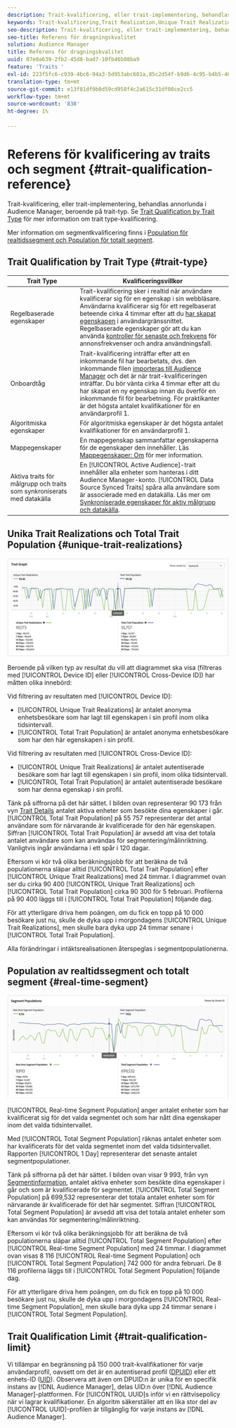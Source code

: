 ```yaml
---
description: Trait-kvalificering, eller trait-implementering, behandlas annorlunda i Audience Manager, beroende på trait-typ. Se tabellen nedan för detaljerad information om kvalificering av trait.
keywords: Trait-kvalificering,Trait Realization,Unique Trait Realizations,UTR,Total Trait Population,TTP
seo-description: Trait-kvalificering, eller trait-implementering, behandlas annorlunda i Audience Manager, beroende på trait-typ. Se tabellen nedan för detaljerad information om kvalificering av trait.
seo-title: Referens för dragningskvalitet
solution: Audience Manager
title: Referens för dragningskvalitet
uuid: 07e0a639-2fb2-45d8-bad7-10fb46b08ba9
feature: 'Traits '
exl-id: 223f5fc6-c939-4bc6-94a3-5d953abc601a,85c2d54f-b9d6-4c95-b4b5-466119effc2a,85c2d54f-b9d6-4c95-b4b5-466119effc2a,223f5fc6-c939-4bc6-94a3-5d953abc601a
translation-type: tm+mt
source-git-commit: e13f81df9b0d59cd958f4c2a615c31df00ce2cc5
workflow-type: tm+mt
source-wordcount: '838'
ht-degree: 1%

---
```


# Referens för kvalificering av traits och segment {#trait-qualification-reference}

Trait-kvalificering, eller trait-implementering, behandlas annorlunda i Audience Manager, beroende på trait-typ. Se [Trait Qualification by Trait Type](#trait-type) för mer information om trait type-kvalificering.

Mer information om segmentkvalificering finns i [Population för realtidssegment och Population för totalt segment](#real-time-segment).



## Trait Qualification by Trait Type {#trait-type}

| Trait Type | Kvalificeringsvillkor |
|---|---|
| Regelbaserade egenskaper | Trait-kvalificering sker i realtid när användare kvalificerar sig för en egenskap i sin webbläsare. Användarna kvalificerar sig för ett regelbaserat beteende cirka 4 timmar efter att du [har skapat egenskapen](create-onboarded-rule-based-traits.md#create-rules-based-or-onboarded-traits) i användargränssnittet. Regelbaserade egenskaper gör att du kan använda [kontroller för senaste och frekvens](../segments/recency-and-frequency.md) för annonsfrekvenser och andra användningsfall. |
| Onboardtåg | Trait-kvalificering inträffar efter att en inkommande fil har bearbetats, dvs. den inkommande filen [importeras till Audience Manager](../../faq/faq-inbound-data-ingestion.md) och det är när trait-kvalificeringen inträffar. Du bör vänta cirka 4 timmar efter att du har skapat en ny egenskap innan du överför en inkommande fil för bearbetning. För praktikanter är det högsta antalet kvalifikationer för en användarprofil 1. |
| Algoritmiska egenskaper | För algoritmiska egenskaper är det högsta antalet kvalifikationer för en användarprofil 1. |
| Mappegenskaper | En mappegenskap sammanfattar egenskaperna för de egenskaper den innehåller. Läs [Mappegenskaper: Om](about-folder-traits.md) för mer information. |
| Aktiva traits för målgrupp och traits som synkroniserats med datakälla | En [!UICONTROL Active Audience]-trait innehåller alla enheter som hanteras i ditt Audience Manager-konto. [!UICONTROL Data Source Synced Traits] spåra alla användare som är associerade med en datakälla. Läs mer om [Synkroniserade egenskaper för aktiv målgrupp och datakälla](client-activity-synced-audience-traits.md). |

## Unika Trait Realizations och Total Trait Population {#unique-trait-realizations}

![unique-trait-realization](assets/trait-graph.png)

Beroende på vilken typ av resultat du vill att diagrammet ska visa (filtreras med [!UICONTROL Device ID] eller [!UICONTROL Cross-Device ID]) har måtten olika innebörd:

Vid filtrering av resultaten med [!UICONTROL Device ID]:

* [!UICONTROL Unique Trait Realizations] är antalet anonyma enhetsbesökare som har lagt till egenskapen i sin profil inom olika tidsintervall.
* [!UICONTROL Total Trait Population] är antalet anonyma enhetsbesökare som har den här egenskapen i sin profil.

Vid filtrering av resultaten med [!UICONTROL Cross-Device ID]:

* [!UICONTROL Unique Trait Realizations] är antalet autentiserade besökare som har lagt till egenskapen i sin profil, inom olika tidsintervall.
* [!UICONTROL Total Trait Population] är antalet autentiserade besökare som har denna egenskap i sin profil.

Tänk på siffrorna på det här sättet. I bilden ovan representerar 90 173 från vyn [Trait Details](../../features/traits/trait-details-page.md) antalet aktiva enheter som besökte dina egenskaper i går. [!UICONTROL Total Trait Population] på 55 757 representerar det antal användare som för närvarande är kvalificerade för den här egenskapen. Siffran [!UICONTROL Total Trait Population] är avsedd att visa det totala antalet användare som kan användas för segmentering/målinriktning. Vanligtvis ingår användarna i ett spår i 120 dagar.

Eftersom vi kör två olika beräkningsjobb för att beräkna de två populationerna släpar alltid [!UICONTROL Total Trait Population] efter [!UICONTROL Unique Trait Realizations] med 24 timmar. I diagrammet ovan ser du cirka 90 400 [!UICONTROL Unique Trait Realizations] och [!UICONTROL Total Trait Population] cirka 90 300 för 5 februari. Profilerna på 90 400 läggs till i [!UICONTROL Total Trait Population] följande dag.

För att ytterligare driva hem poängen, om du fick en topp på 10 000 besökare just nu, skulle de dyka upp i morgondagens [!UICONTROL Unique Trait Realizations], men skulle bara dyka upp 24 timmar senare i [!UICONTROL Total Trait Population].

Alla förändringar i intäktsrealisationen återspeglas i segmentpopulationerna.

## Population av realtidssegment och totalt segment {#real-time-segment}

![unique-trait-realization](assets/segment-graph.png)

[!UICONTROL Real-time Segment Population] anger antalet enheter som har kvalificerat sig för det valda segmentet och som har nått dina egenskaper inom det valda tidsintervallet.

Med [!UICONTROL Total Segment Population] räknas antalet enheter som har kvalificerats för det valda segmentet inom det valda tidsintervallet. Rapporten [!UICONTROL 1 Day] representerar det senaste antalet segmentpopulationer.

Tänk på siffrorna på det här sättet. I bilden ovan visar 9 993, från vyn [Segmentinformation](../../features/segments/segment-summary-view.md), antalet aktiva enheter som besökte dina egenskaper i går och som är kvalificerade för segmentet. [!UICONTROL Total Segment Population] på 699,532 representerar det totala antalet enheter som för närvarande är kvalificerade för det här segmentet. Siffran [!UICONTROL Total Segment Population] är avsedd att visa det totala antalet enheter som kan användas för segmentering/målinriktning.

Eftersom vi kör två olika beräkningsjobb för att beräkna de två populationerna släpar alltid [!UICONTROL Total Segment Population] efter [!UICONTROL Real-time Segment Population] med 24 timmar. I diagrammet ovan visas 8 116 [!UICONTROL Real-time Segment Population] och [!UICONTROL Total Segment Population] 742 000 för andra februari. De 8 116 profilerna läggs till i [!UICONTROL Total Segment Population] följande dag.

För att ytterligare driva hem poängen, om du fick en topp på 10 000 besökare just nu, skulle de dyka upp i morgondagens [!UICONTROL Real-time Segment Population], men skulle bara dyka upp 24 timmar senare i [!UICONTROL Total Segment Population].

## Trait Qualification Limit {#trait-qualification-limit}

Vi tillämpar en begränsning på 150 000 trait-kvalifikationer för varje användarprofil, oavsett om det är en autentiserad profil ([DPUID](../../reference/ids-in-aam.md)) eller ett enhets-ID ([UID](../../reference/ids-in-aam.md)). Observera att även om DPUID:n är unika för en specifik instans av [!DNL Audience Manager], delas UID:n över [!DNL Audience Manager]-plattformen. För [!UICONTROL UUID]s inför vi en rättvisepolicy när vi lagrar kvalifikationer. En algoritm säkerställer att en lika stor del av [!UICONTROL UUID]-profilen är tillgänglig för varje instans av [!DNL Audience Manager].
